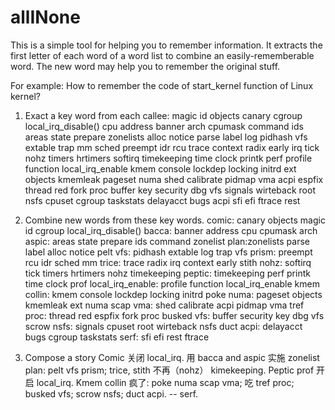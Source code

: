 # allINone
This is a simple tool for helping you to remember information.
It extracts the first letter of each word of a word list to combine an easily-rememberable word.
The new word may help you to remember the original stuff.

For example: How to remember the code of start_kernel function of Linux kernel?

1. Exact a key word from each callee:
magic id objects canary cgroup
local_irq_disable()
cpu address banner arch cpumask
command ids  areas state prepare
zonelists alloc notice parse label
log pidhash vfs extable trap
mm sched preempt idr rcu
trace context radix early irq
tick nohz timers hrtimers softirq
timekeeping time clock printk perf
profile function local_irq_enable
kmem console lockdep locking initrd
ext objects kmemleak pageset numa
shed calibrate pidmap vma acpi
espfix thread red fork proc
buffer key security dbg vfs
signals wirteback root nsfs cpuset
cgroup taskstats delayacct bugs acpi
sfi efi ftrace rest

2. Combine new words from these key words.
comic: canary objects magic id cgroup
local_irq_disable()
bacca: banner address cpu cpumask arch
aspic: areas state prepare ids command
zonelist plan:zonelists parse label alloc notice
pelt vfs: pidhash extable log trap vfs
prism: preempt rcu idr sched mm
trice: trace radix irq context early
stith nohz: softirq tick timers hrtimers nohz
timekeeping peptic: timekeeping perf printk time clock
prof local_irq_enable: profile function local_irq_enable
kmem collin: kmem console lockdep locking initrd
poke numa: pageset objects kmemleak ext numa
scap vma: shed calibrate acpi pidmap vma
tref proc: thread red espfix fork proc
busked vfs: buffer security key dbg vfs
scrow nsfs: signals cpuset root wirteback nsfs
duct acpi: delayacct bugs cgroup taskstats
serf: sfi efi rest ftrace

3. Compose a story
Comic 关闭 local_irq. 用 bacca and aspic 实施 zonelist plan:  pelt vfs prism; trice, stith 不再（nohz） kimekeeping. Peptic prof 开启 local_irq.
Kmem collin 疯了: poke numa scap vma; 吃 tref proc; busked vfs; scrow nsfs; duct acpi. -- serf.
